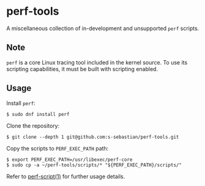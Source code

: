 # perf-tools

A miscellaneous collection of in-development and unsupported `perf` scripts.

## Note

`perf` is a core Linux tracing tool included in the kernel source. To use its scripting capabilities, it must be built with scripting enabled.

## Usage

Install `perf`:

```
$ sudo dnf install perf
```

Clone the repository:

```
$ git clone --depth 1 git@github.com:s-sebastian/perf-tools.git
```

Copy the scripts to `PERF_EXEC_PATH` path:

```
$ export PERF_EXEC_PATH=/usr/libexec/perf-core
$ sudo cp -a ~/perf-tools/scripts/* "${PERF_EXEC_PATH}/scripts/"
```

Refer to [perf-script(1)](https://www.man7.org/linux/man-pages/man1/perf-script.1.html) for further usage details.
